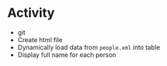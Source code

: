 # Activity

- git
- Create html file
- Dynamically load data from `people.xml` into table
- Display full name for each person
